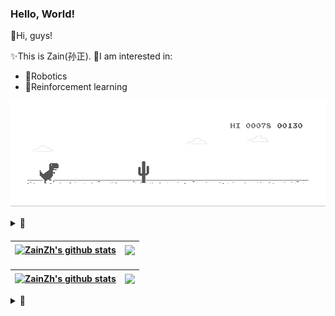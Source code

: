 ### Hello, World!
👋Hi, guys! 

✨This is Zain(孙正).
🤔I am interested in:
- 🤖️Robotics 
- 🧠Reinforcement learning


![Dino](https://raw.githubusercontent.com/praveenscience/praveenscience/master/dino.gif)

<details>
<summary>🌱</summary>
<pre><code>

<!--START_SECTION:waka-->
**I'm an Early 🐤** 

```text
🌞 Morning    44 commits     ██░░░░░░░░░░░░░░░░░░░░░░░   10.35% 
🌆 Daytime    224 commits    █████████████░░░░░░░░░░░░   52.71% 
🌃 Evening    149 commits    ████████░░░░░░░░░░░░░░░░░   35.06% 
🌙 Night      8 commits      ░░░░░░░░░░░░░░░░░░░░░░░░░   1.88%

```
📅 **I'm Most Productive on Thursday** 

```text
Monday       64 commits     ███░░░░░░░░░░░░░░░░░░░░░░   15.06% 
Tuesday      52 commits     ███░░░░░░░░░░░░░░░░░░░░░░   12.24% 
Wednesday    93 commits     █████░░░░░░░░░░░░░░░░░░░░   21.88% 
Thursday     115 commits    ██████░░░░░░░░░░░░░░░░░░░   27.06% 
Friday       68 commits     ████░░░░░░░░░░░░░░░░░░░░░   16.0% 
Saturday     22 commits     █░░░░░░░░░░░░░░░░░░░░░░░░   5.18% 
Sunday       11 commits     ░░░░░░░░░░░░░░░░░░░░░░░░░   2.59%

```


📊 **This Week I Spent My Time On** 

```text
⌚︎ Time Zone: Asia/Shanghai

💬 Programming Languages: 
Python                   9 hrs 5 mins        ██████████████░░░░░░░░░░░   58.4% 
C++                      4 hrs               ██████░░░░░░░░░░░░░░░░░░░   25.74% 
JSON                     53 mins             █░░░░░░░░░░░░░░░░░░░░░░░░   5.72% 
YAML                     31 mins             ░░░░░░░░░░░░░░░░░░░░░░░░░   3.32% 
roslaunch                22 mins             ░░░░░░░░░░░░░░░░░░░░░░░░░   2.42%

🔥 Editors: 
CLion                    14 hrs 28 mins      ███████████████████████░░   92.87% 
VS Code                  59 mins             █░░░░░░░░░░░░░░░░░░░░░░░░   6.33% 
PyCharm                  7 mins              ░░░░░░░░░░░░░░░░░░░░░░░░░   0.8%

💻 Operating System: 
Linux                    15 hrs 34 mins      █████████████████████████   100.0%

```

**I Mostly Code in Python** 

```text
Python                   8 repos             ███████████░░░░░░░░░░░░░░   44.44% 
C++                      6 repos             ████████░░░░░░░░░░░░░░░░░   33.33% 
Jupyter Notebook         2 repos             ██░░░░░░░░░░░░░░░░░░░░░░░   11.11% 
C                        2 repos             ██░░░░░░░░░░░░░░░░░░░░░░░   11.11%

```



 Last Updated on 27/10/2022 02:05:42 UTC
<!--END_SECTION:waka-->
</code></pre>
</details>



#### 
| <a href="https://github.com/ZainZh/github-readme-stats"><img align="center" src="https://github-readme-stats-an0fxpx8x-zainzh.vercel.app/api/top-langs/?username=ZainZh&layout=compact&show_icons=true&include_all_commits=true&theme=buefy&hide_border=true" alt="ZainZh's github stats" /></a> | <a href="https://github.com/ZainZh/github-readme-stats"><img align="center" src="https://github-readme-stats-an0fxpx8x-zainzh.vercel.app/api/wakatime?username=ZainZh&layout=compact&theme=buefy&hide_border=true" /></a> |
| ------------- | ------------- |

#### 
| <a href="https://github.com/ZainZh/github-readme-stats"><img align="center" src="https://github-readme-stats-an0fxpx8x-zainzh.vercel.app/api?username=ZainZh&show_icons=true&include_all_commits=true&theme=buefy&hide_border=true" alt="ZainZh's github stats" /></a> | <a href="https://github.com/ZainZh/github-readme-stats"><img align="center" src="https://github-readme-streak-stats.herokuapp.com/?user=ZainZh&layout=compact&theme=buefy&hide_border=true" /></a> |
| --- | --- |


<details>
<summary>💬</summary>
<pre><code>

Most Used Languages: The language that I used most in all projects.
Wakatime Stats: My working time stats in the past seven days.
Github stats: My growth process.
</code></pre>
</details>

<!--
**ZainZh/ZainZh** is a ✨ _special_ ✨ repository because its `README.md` (this file) appears on your GitHub profile.

Here are some ideas to get you started:

- 🔭 I’m currently working on ...
- 🌱 I’m currently learning ...
- 👯 I’m looking to collaborate on ...
- 🤔 I’m looking for help with ...
- 💬 Ask me about ...
- 📫 How to reach me: ...
- 😄 Pronouns: ...
- ⚡ Fun fact: ...
-->

